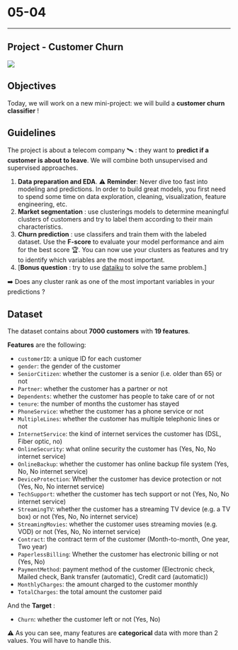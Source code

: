 # 05-04

---

## Project - Customer Churn

![](https://i.ytimg.com/vi/ON-iOsFK7co/maxresdefault.jpg)


## Objectives

Today, we will work on a new mini-project: we will build a **customer churn classifier** !

## Guidelines

The project is about a telecom company 🛰 : they want to **predict if a customer is about to leave**. We will combine both unsupervised and supervised approaches.

1. **Data preparation and EDA**. ⚠️ **Reminder**: Never dive too fast into modeling and predictions. In order to build great models, you first need to spend some time on data exploration, cleaning, visualization, feature engineering, etc.
2. **Market segmentation** : use clusterings models to determine meaningful clusters of customers and try to label them according to their main characteristics.
3. **Churn prediction** : use classifers and train them with the labeled dataset. Use the **F-score** to evaluate your model performance and aim for the best score 🏆. You can now use your clusters as features and try to identify which variables are the most important.  
4. [**Bonus question** : try to use [dataiku](https://www.dataiku.com/) to solve the same problem.]

➡️ Does any cluster rank as one of the most important variables in your predictions ?

> 

## Dataset

The dataset contains about **7000 customers** with **19 features**.

**Features** are the following:
- `customerID`: a unique ID for each customer
- `gender`: the gender of the customer
- `SeniorCitizen`: whether the customer is a senior (i.e. older than 65) or not
- `Partner`: whether the customer has a partner or not
- `Dependents`: whether the customer has people to take care of or not
- `tenure`: the number of months the customer has stayed
- `PhoneService`: whether the customer has a phone service or not
- `MultipleLines`: whether the customer has multiple telephonic lines or not
- `InternetService`: the kind of internet services the customer has (DSL, Fiber optic, no)
- `OnlineSecurity`: what online security the customer has (Yes, No, No internet service)
- `OnlineBackup`: whether the customer has online backup file system (Yes, No, No internet service)
- `DeviceProtection`: Whether the customer has device protection or not (Yes, No, No internet service)
- `TechSupport`: whether the customer has tech support or not (Yes, No, No internet service)
- `StreamingTV`: whether the customer has a streaming TV device (e.g. a TV box) or not (Yes, No, No internet service)
- `StreamingMovies`: whether the customer uses streaming movies (e.g. VOD) or not (Yes, No, No internet service)
- `Contract`: the contract term of the customer (Month-to-month, One year, Two year)
- `PaperlessBilling`: Whether the customer has electronic billing or not (Yes, No)
- `PaymentMethod`: payment method of the customer (Electronic check, Mailed check, Bank transfer (automatic), Credit card (automatic))
- `MonthlyCharges`: the amount charged to the customer monthly
- `TotalCharges`: the total amount the customer paid

And the **Target** :
- `Churn`: whether the customer left or not (Yes, No)

⚠️ As you can see, many features are **categorical** data with more than 2 values. You will have to handle this.